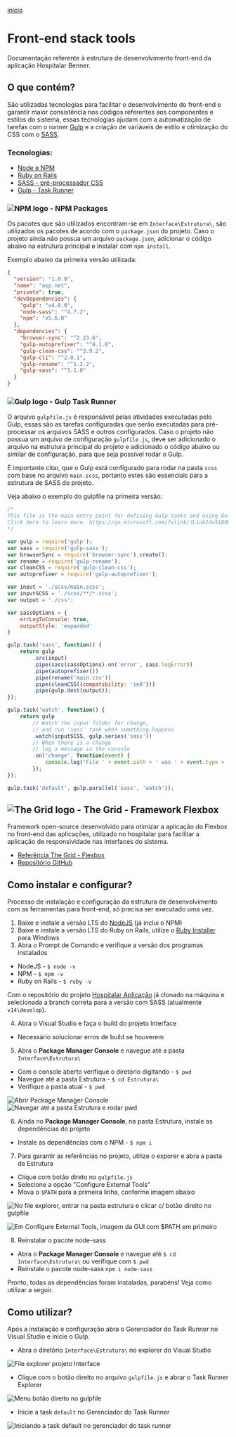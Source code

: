 [início](https://github.com/uxluissilva/ux-docs)

# Front-end stack tools

Documentação referente à estrutura de desenvolvimento front-end da aplicação Hospitalar Benner. 


## O que contém?
São utilizadas tecnologias para facilitar o desenvolvimento do front-end e garantir maior consistência nos códigos referentes aos componentes e estilos do sistema, essas tecnologias ajudam com a automatização de tarefas com o runner [Gulp](https://gulpjs.com/) e a criação de variáveis de estilo e otimização do CSS com o [SASS](https://sass-lang.com/).

### Tecnologias:

- [Node e NPM](https://nodejs.org/en/)
- [Ruby on Rails](https://rubyinstaller.org/)
- [SASS - pré-processador CSS](https://sass-lang.com/)
- [Gulp - Task Runner](https://gulpjs.com/)


### ![NPM logo](https://github.com/uxluissilva/ux-docs/blob/master/img/npm.png) - NPM Packages

Os pacotes que são utilizados encontram-se em `Interface\Estrutura\`, são utilizados os pacotes de acordo com o `package.json` do projeto. Caso o projeto ainda não possua um arquivo `package.json`, adicionar o código abaixo na estrutura principal e instalar com `npm install`.

Exemplo abaixo da primeira versão utilizada:
```json
{
  "version": "1.0.0",
  "name": "asp.net",
  "private": true,
  "devDependencies": {
    "gulp": "v4.0.0",
    "node-sass": "^4.7.2",
    "npm": "v5.6.0"
  },
  "dependencies": {
    "browser-sync": "^2.23.6",
    "gulp-autoprefixer": "^4.1.0",
    "gulp-clean-css": "^3.9.2",
    "gulp-cli": "^2.0.1",
    "gulp-rename": "^1.2.2",
    "gulp-sass": "^3.1.0"
  }
}
```


### ![Gulp logo](https://github.com/uxluissilva/ux-docs/blob/master/img/gulp.png) - Gulp Task Runner

O arquivo `gulpfile.js` é responsável pelas atividades executadas pelo Gulp, essas são as tarefas configuradas que serão executadas para pré-processar os arquivos SASS e outros configurados. Caso o projeto não possua um arquivo de configuração `gulpfile.js`, deve ser adicionado o arquivo na estrutura principal do projeto e adicionado o código abaixo ou similar de configuração, para que seja possível rodar o Gulp.

É importante citar, que o Gulp está configurado para rodar na pasta `scss` com base no arquivo `main.scss`, portanto estes são essenciais para a estrutura de SASS do projeto.

Veja abaixo o exemplo do gulpfile na primeira versão:
```javascript
/*
This file is the main entry point for defining Gulp tasks and using Gulp plugins.
Click here to learn more. https://go.microsoft.com/fwlink/?LinkId=518007
*/

var gulp = require('gulp');
var sass = require('gulp-sass');
var browserSync = require('browser-sync').create();
var rename = require('gulp-rename');
var cleanCSS = require('gulp-clean-css');
var autoprefixer = require('gulp-autoprefixer');

var input = './scss/main.scss';
var inputSCSS = './scss/**/*.scss';
var output = './css';

var sassOptions = {
    errLogToConsole: true,
    outputStyle: 'expanded'
}

gulp.task('sass', function() {
    return gulp
        .src(input)
        .pipe(sass(sassOptions).on('error', sass.logError))
        .pipe(autoprefixer())
        .pipe(rename('main.css'))
        .pipe(cleanCSS({compatibility: 'ie8'}))
        .pipe(gulp.dest(output));
});

gulp.task('watch', function() {
    return gulp
        // Watch the input folder for change,
        // and run 'sass' task when something happens
        .watch(inputSCSS, gulp.series('sass'))
        // When there is a change
        // log a message in the console
        .on('change', function(event) {
            console.log('File ' + event.path + ' was ' + event.type + ', running tasks...');
        });
});

gulp.task('default', gulp.parallel('sass', 'watch'));
```

## ![The Grid logo](https://github.com/uxluissilva/ux-docs/blob/master/img/the-grid.png) - The Grid - Framework Flexbox 

Framework open-source desenvolvido para otimizar a aplicação do Flexbox no front-end das aplicações, utilizado no hospitalar para facilitar a aplicação de responsividade nas interfaces do sistema.

- [Referência The Grid - Flexbox](http://quinalha.me/the-grid/)
- [Repositório GitHub](https://github.com/gustavoquinalha/the-grid)




## Como instalar e configurar?
Processo de instalação e configuração da estrutura de desenvolvimento com as ferramentas para front-end, só precisa ser executado uma vez.

1. Baixe e instale a versão LTS do [NodeJS](https://nodejs.org/en/) (já inclui o NPM)
2. Baixe e instale a versão LTS do Ruby on Rails, utilize o [Ruby Installer](https://rubyinstaller.org/) para Windows
3. Abra o Prompt de Comando e verifique a versão dos programas instalados

  - NodeJS - `$ node -v`
  - NPM - `$ npm -v`
  - Ruby on Rails - `$ ruby -v`

Com o repositório do projeto [Hospitalar Aplicação](https://github.com/bennersaude/Hospitalar_Aplicacao) já clonado na máquina e selecionada a branch correta para a versão com SASS (atualmente `v14\develop`).

4. Abra o Visual Studio e faça o build do projeto Interface 
  - Necessário solucionar erros de build se houverem
5. Abra o **Package Manager Console** e navegue até a pasta `Interface\Estrutura\`
  - Com o console aberto verifique o diretório digitando - `$ pwd`
  - Navegue até a pasta Estrutura - `$ cd Estrutura\`
  - Verifique a pasta atual - `$ pwd`

![Abrir Package Manager Console](https://github.com/uxluissilva/ux-docs/blob/master/img/open-pmc.png)
![Navegar até a pasta Estrutura e rodar pwd](https://github.com/uxluissilva/ux-docs/blob/master/img/pwd-console.png)

6. Ainda no **Package Manager Console**, na pasta Estrutura, instale as dependências do projeto
  - Instale as dependências com o NPM - `$ npm i`

7. Para garantir as referências no projeto, utilize o exporer e abra a pasta da Estrutura
  - Clique com botão direto no `gulpfile.js`
  - Selecione a opção "Configure External Tools"
  - Mova o `$PATH` para a primeira linha, conforme imagem abaixo

![No file explorer, entrar na pasta estrutura e clicar c/ botão direito no gulpfile](https://github.com/uxluissilva/ux-docs/blob/master/img/open-cet.png)

![Em Configure External Tools, imagem da GUI com $PATH em primeiro](https://github.com/uxluissilva/ux-docs/blob/master/img/garantir-refs.png)

8. Reinstalar o pacote node-sass
  - Abra o **Package Manager Console** e navegue até `$ cd Interface\Estrutura\` ou verifique  com `$ pwd`
  - Reinstale o pacote node-sass `npm i node-sass`

Pronto, todas as dependências foram instaladas, parabéns! Veja como utilizar a seguir.


## Como utilizar?
Após a instalação e configuração abra o Gerenciador do Task Runner no Visual Studio e inicie o Gulp.
- Abra o diretório `Interface\Estrutura\` no explorer do Visual Studio 

![File explorer projeto Interface](https://github.com/uxluissilva/ux-docs/blob/master/img/explorer.png)

- Clique com o botão direito no arquivo `gulpfile.js` e abrar o Task Runner Explorer

![Menu botão direito no gulpfile](https://github.com/uxluissilva/ux-docs/blob/master/img/task-runner.png)

- Inicie a task `default` no Gerenciador do Task Runner

![Iniciando a task default no gerenciador do task runner](https://github.com/uxluissilva/ux-docs/blob/master/img/gulp-default.png)

